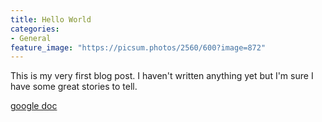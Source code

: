 ```yaml
---
title: Hello World
categories:
- General
feature_image: "https://picsum.photos/2560/600?image=872"
---
```


This is my very first blog post. I haven't written anything yet but I'm sure I have some great stories to tell.

[google doc](https://docs.google.com/document/d/e/2PACX-1vQUg3pzF_9yRwJ5ReXYammA6Cwn_5-j4SpSHXHUN_mMOJkutk57E4WTPAxHXnuQIZSceQPvA3aZuK3i/pub?embedded=true)